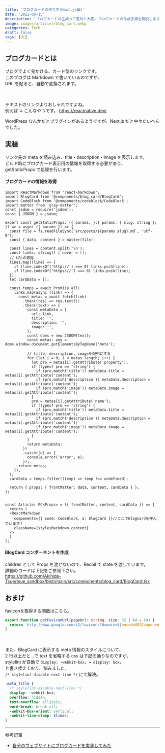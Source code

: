 ```yaml
---
title: 'ブログカードの作り方(Next.js編)'
date: '2022-08-15'
description: 'ブログカードの生成って意外と大変。ブログカードの作成手順を解説します。'
image: images/articles/blog_card.webp
categories: Tech
draft: false
tags: [UI]
---
```


## ブログカードとは

ブログでよく見かける、カード型のリンクです。  
このブログは Markdown で書いているのですが、  
URL を貼ると、自動で変換されます。

　

テキストのリンクよりおしゃれですよね。  
例えば ↓ こんなやつです。
https://reactnative.dev/

WordPress なんかだとプラグインがあるようですが、Next.js だと中々たいへんでした。

## 実装

リンク先の meta を読み込み、title・description・image を表示します。  
ビルド時にブログカード表示用の情報を取得する必要があり、  
getStaticProps で処理を行います。

#### ブログカードの情報を取得

```js:[slug].tsx
import ReactMarkdown from 'react-markdown';
import BlogCard from '@components/blog_card/BlogCard';
import CodeBlock from '@components/codeblock/CodeBlock';
import matter from 'gray-matter';
const jsdom = require('jsdom');
const { JSDOM } = jsdom;

export const getStaticProps: ({ params, }:{ params: { slug: string }; }) => = async ({ params }) => {
  const file = fs.readFileSync(`src/posts/${params.slug}.md`, 'utf-8');
  const { data, content } = matter(file);

  const lines = content.split('\n');
  const links: string[] | never = [];
  // URLの取得
  lines.map((line) => {
    if (line.indexOf('http://') === 0) links.push(line);
    if (line.indexOf('https://') === 0) links.push(line);
  });
  let cardData = [];

  const temps = await Promise.all(
    links.map(async (link) => {
      const metas = await fetch(link)
        .then((res) => res.text())
        .then((text) => {
          const metaData = {
            url: link,
            title: '',
            description: '',
            image: '',
          };
          const doms = new JSDOM(text);
          const metas: any = doms.window.document.getElementsByTagName('meta');

          // title, description, imageを配列にする
          for (let i = 0; i < metas.length; i++) {
            let pro = metas[i].getAttribute('property');
            if (typeof pro == 'string') {
              if (pro.match('title')) metaData.title = metas[i].getAttribute('content');
              if (pro.match('description')) metaData.description = metas[i].getAttribute('content');
              if (pro.match('image')) metaData.image = metas[i].getAttribute('content');
            }
            pro = metas[i].getAttribute('name');
            if (typeof pro == 'string') {
              if (pro.match('title')) metaData.title = metas[i].getAttribute('content');
              if (pro.match('description')) metaData.description = metas[i].getAttribute('content');
              if (pro.match('image')) metaData.image = metas[i].getAttribute('content');
            }
          }
          return metaData;
        })
        .catch((e) => {
          console.error('error', e);
        });
      return metas;
    }),
  );
  cardData = temps.filter((temp) => temp !== undefined);

  return { props: { frontMatter: data, content, cardData } };
};


const Article: FC<Props> = ({ frontMatter, content, cardData }) => {
  return (
  <ReactMarkdown
    components={{ code: CodeBlock, a: BlogCard }}//ここでBlogCardを呼んでいます！
    className={stylesMarkdown.content}
  />
  )
};
```

#### BlogCard コンポーネントを作成

children として Props を渡せないので、Recoil で state を渡しています。  
詳細のコードは下記をご参照下さい。  
https://github.com/Akihide-Tsue/tsue_sandbox/blob/main/src/components/blog_card/BlogCard.tsx

## おまけ
faviconを取得する関数はこちら。
```js:utils/getFaviconUrl.ts
export function getFaviconUrl(pageUrl: string, size: 32 | 64 = 64) {
  return `http://www.google.com/s2/favicons?domain=${encodeURIComponent(pageUrl)}&size=${size}`;
}
```

　

また、BlogCard に表示する meta 情報のスタイルについて、  
2 行以上だと...で text を省略する css は下記の通りなのですが、  
stylelint が自動で `display: -webkit-box; → display: box;`  
と書き換えており、悩みました。  
`/* stylelint-disable-next-line */` にて解決。

```css:BlogCard.module.scss
.meta_title {
  /* stylelint-disable-next-line */
  display: -webkit-box;
  overflow: hidden;
  text-overflow: ellipsis;
  word-break: break-all;
  -webkit-box-orient: vertical;
  -webkit-line-clamp: $lines;
}
```


---
参考記事
- [自分のウェブサイトにブログカードを実装してみた](https://zenn.dev/tomi/articles/2021-03-22-blog-card)